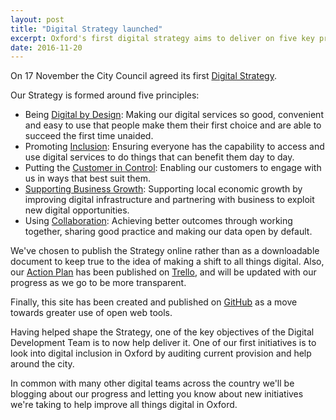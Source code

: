 ```yaml
---
layout: post
title: "Digital Strategy launched"
excerpt: Oxford's first digital strategy aims to deliver on five key principles
date: 2016-11-20
---
```


On 17 November the City Council agreed its first [Digital Strategy](https://oxfordcitycouncil.github.io/strategy/index.html).

Our Strategy is formed around five principles:

* Being [Digital by Design](https://oxfordcitycouncil.github.io/strategy/digital-by-design.html): Making our digital services so good, convenient and easy to use that people make them their first choice and are able to succeed the first time unaided.
* Promoting [Inclusion](https://oxfordcitycouncil.github.io/strategy/inclusion.html): Ensuring everyone has the capability to access and use digital services to do things that can benefit them day to day.
* Putting the [Customer in Control](https://oxfordcitycouncil.github.io/strategy/customer-in-control.html): Enabling our customers to engage with us in ways that best suit them.
* [Supporting Business Growth](https://oxfordcitycouncil.github.io/strategy/supporting-business-growth.html): Supporting local economic growth by improving digital infrastructure and partnering with business to exploit new digital opportunities.
* Using [Collaboration](https://oxfordcitycouncil.github.io/strategy/collaboration.html): Achieving better outcomes through working together, sharing good practice and making our data open by default.

We've chosen to publish the Strategy online rather than as a downloadable document to keep true to the idea of making a shift to all things digital. Also, our [Action Plan](https://oxfordcitycouncil.github.io/strategy/action-plan.html) has been published on [Trello](https://trello.com), and will be updated with our progress as we go to be more transparent.

Finally, this site has been created and published on [GitHub](https://github.com/OxfordCityCouncil) as a move towards greater use of open web tools.

Having helped shape the Strategy, one of the key objectives of the Digital Development Team is to now help deliver it. One of our first initiatives is to look into digital inclusion in Oxford by auditing current provision and help around the city.

In common with many other digital teams across the country we'll be blogging about our progress and letting you know about new initiatives we're taking to help improve all things digital in Oxford.
